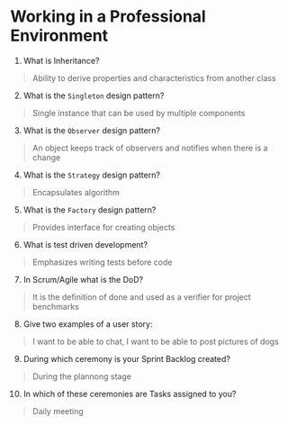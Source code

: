 # Working in a Professional Environment
01. What is Inheritance?

> Ability to derive properties and characteristics from another class

02. What is the `Singleton` design pattern?

> Single instance that can be used by multiple components

03. What is the `Observer` design pattern?

> An object keeps track of observers and notifies when there is a change

04. What is the `Strategy` design pattern?

> Encapsulates algorithm

05. What is the `Factory` design pattern?

> Provides interface for creating objects

06. What is test driven development?

> Emphasizes writing tests before code

07. In Scrum/Agile what is the DoD?

> It is the definition of done and used as a verifier for project benchmarks

08. Give two examples of a user story:

> I want to be able to chat, I want to be able to post pictures of dogs

09. During which ceremony is your Sprint Backlog created?

> During the plannong stage

10. In which of these ceremonies are Tasks assigned to you?

> Daily meeting
